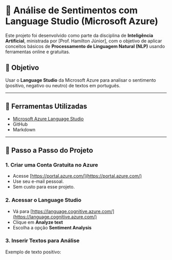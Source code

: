 # 🤖 Análise de Sentimentos com Language Studio (Microsoft Azure)

Este projeto foi desenvolvido como parte da disciplina de **Inteligência Artificial**, ministrada por [Prof. Hamilton Júnior], com o objetivo de aplicar conceitos básicos de **Processamento de Linguagem Natural (NLP)** usando ferramentas online e gratuitas.

## 🎯 Objetivo

Usar o **Language Studio** da Microsoft Azure para analisar o sentimento (positivo, negativo ou neutro) de textos em português.

---

## 🧰 Ferramentas Utilizadas

- [Microsoft Azure Language Studio](https://language.cognitive.azure.com/)
- GitHub
- Markdown

---

## 🧪 Passo a Passo do Projeto

### 1. Criar uma Conta Gratuita no Azure
- Acesse [https://portal.azure.com/](https://portal.azure.com/)
- Use seu e-mail pessoal.
- Sem custo para esse projeto.

### 2. Acessar o Language Studio
- Vá para [https://language.cognitive.azure.com/](https://language.cognitive.azure.com/)
- Clique em **Analyze text**
- Escolha a opção **Sentiment Analysis**

### 3. Inserir Textos para Análise
Exemplo de texto positivo:

